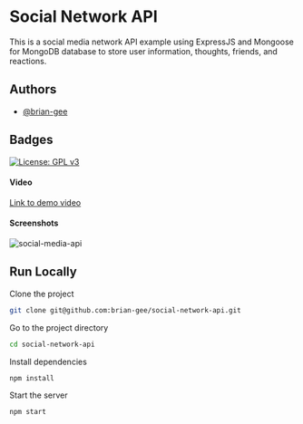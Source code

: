 # Social Network API

This is a social media network API example using ExpressJS and Mongoose for MongoDB database to store user information, thoughts, friends, and reactions.

## Authors

- [@brian-gee](https://www.github.com/brian-gee)

## Badges

[![License: GPL v3](https://img.shields.io/badge/License-GPLv3-blue.svg)](https://www.gnu.org/licenses/gpl-3.0)



#### Video
[Link to demo video](https://drive.google.com/file/d/1XFs6m9qjhumlu1zQUIHPfCKbdaJpJmZq/view?usp=sharing)

#### Screenshots

![social-media-api](https://user-images.githubusercontent.com/39035211/196082527-959b4096-4d07-4393-a49a-5eefe734d9b1.png)

## Run Locally

Clone the project

```bash
git clone git@github.com:brian-gee/social-network-api.git
```

Go to the project directory

```bash
cd social-network-api
```

Install dependencies

```bash
npm install
```

Start the server

```bash
npm start
```
